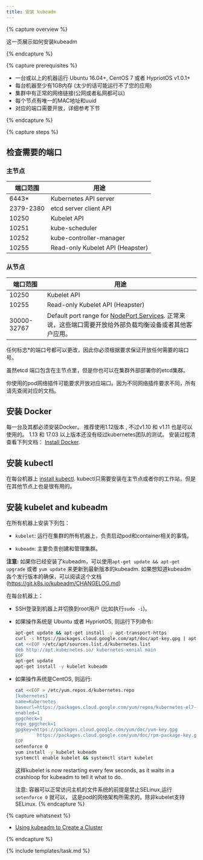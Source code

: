```yaml
---
title: 安装 kubeadm
---
```


{% capture overview %}

这一页展示如何安装kubeadm

{% endcapture %}

{% capture prerequisites %}

* 一台或以上的机器运行 Ubuntu 16.04+, CentOS 7 或者 HypriotOS v1.0.1+
* 每台机器至少有1GB内存 (太少的话可能运行不了您的应用)
* 集群中有正常的网络链接(公网或者私网都可以)
* 每个节点有唯一的MAC地址和uuid
* 对应的端口需要开放，详细参考下节

{% endcapture %}

{% capture steps %}


## 检查需要的端口

### 主节点

| 端口范围    | 用途                             |
|------------|---------------------------------|
| 6443*      | Kubernetes API server           |
| 2379-2380  | etcd server client API          |
| 10250      | Kubelet API                     |
| 10251      | kube-scheduler                  |
| 10252      | kube-controller-manager         |
| 10255      | Read-only Kubelet API (Heapster)|

### 从节点

| 端口范围     | 用途                             |
|-------------|---------------------------------|
| 10250       | Kubelet API                     |
| 10255       | Read-only Kubelet API (Heapster)|
| 30000-32767 | Default port range for [NodePort Services](/docs/concepts/services-networking/service). 正常来说，这些端口需要开放给外部负载均衡设备或者其他客户应用。

任何标志*的端口号都可以更改，因此你必须根据要求保证开放任何需要的端口号。

虽然etcd 端口包含在主节点里，但是你也可以在集群外部部署你的etcd集群。

你使用的pod网络插件可能要求开放对应端口。因为不同网络插件要求不同，所有请先查阅对应的文档。




## 安装 Docker

每一台及其都必须安装Docker。
推荐使用1.12版本 , 不过v1.10 和 v1.11 也是可以使用的。
1.13 和 17.03 以上版本还没有经过kubernetes团队的测试。
安装过程清查看下列文档：
[Install Docker](https://docs.docker.com/engine/installation/).

## 安装 kubectl

在每台机器上
[install kubectl](/docs/tasks/tools/install-kubectl/).
kubectl只需要安装在主节点或者你的工作站，但是在其他节点上也是很有用的。



## 安装 kubelet and kubeadm

在所有机器上安装下列包：

* `kubelet`: 运行在集群的所有机器上，负责启动pod和container相关的事情。

* `kubeadm`: 主要负责创建和管理集群。

**注意:** 如果你已经安装了kubeadm，可以使用`apt-get update &&
apt-get upgrade` 或者 `yum update` 来更新到最新版本的kubeadm. 如果想知道kubeadm
各个发行版本的确保，可以阅读这个文档(https://git.k8s.io/kubeadm/CHANGELOG.md)

在每台机器上：

* SSH登录到机器上并切换到root用户 (比如执行`sudo -i`)。

* 如果操作系统是 Ubuntu 或者 HypriotOS, 则运行下列命令:

  ``` bash
  apt-get update && apt-get install -y apt-transport-https
  curl -s https://packages.cloud.google.com/apt/doc/apt-key.gpg | apt-key add -
  cat <<EOF >/etc/apt/sources.list.d/kubernetes.list
  deb http://apt.kubernetes.io/ kubernetes-xenial main
  EOF
  apt-get update
  apt-get install -y kubelet kubeadm
  ```

* 如果操作系统是CentOS, 则运行:

  ``` bash
  cat <<EOF > /etc/yum.repos.d/kubernetes.repo
  [kubernetes]
  name=Kubernetes
  baseurl=https://packages.cloud.google.com/yum/repos/kubernetes-el7-x86_64
  enabled=1
  gpgcheck=1
  repo_gpgcheck=1
  gpgkey=https://packages.cloud.google.com/yum/doc/yum-key.gpg
          https://packages.cloud.google.com/yum/doc/rpm-package-key.gpg
  EOF
  setenforce 0
  yum install -y kubelet kubeadm
  systemctl enable kubelet && systemctl start kubelet
  ```

  这样kubelet is now restarting every few seconds, as it waits in a crashloop for
  kubeadm to tell it what to do.

  注意: 容器可以正常访问主机的文件系统的前提是禁止SELinux,运行`setenforce 0` 就可以，
  这是pod的网络架构所需求的。除非kubelet支持SELinux.
{% endcapture %}

{% capture whatsnext %}

* [Using kubeadm to Create a Cluster](/docs/getting-started-guides/kubeadm/)

{% endcapture %}

{% include templates/task.md %}
